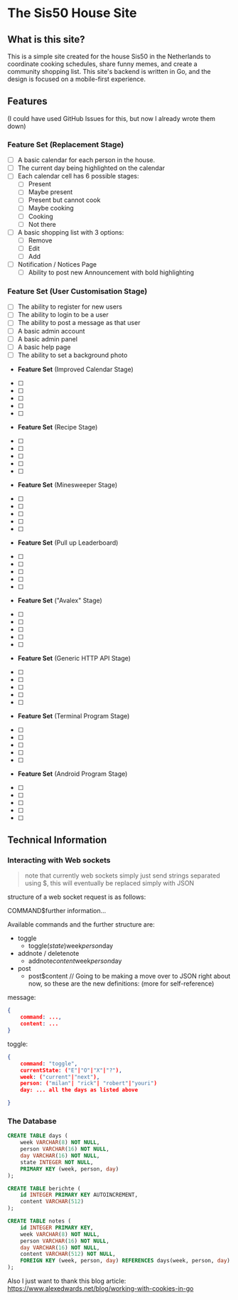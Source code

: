 # The Sis50 House Site

## What is this site?

This is a simple site created for the house Sis50 in the Netherlands to coordinate cooking schedules, share funny memes, and create a community shopping list. This site's backend is written in Go, and the design is focused on a mobile-first experience.

## Features

(I could have used GitHub Issues for this, but now I already wrote them down)

### **Feature Set** (Replacement Stage)
- [ ] A basic calendar for each person in the house.
- [ ] The current day being highlighted on the calendar
- [ ] Each calendar cell has 6 possible stages:
    - [ ] Present
    - [ ] Maybe present
    - [ ] Present but cannot cook
    - [ ] Maybe cooking
    - [ ] Cooking
    - [ ] Not there
- [ ] A basic shopping list with 3 options:
    - [ ] Remove
    - [ ] Edit
    - [ ] Add
- [ ] Notification / Notices Page
    - [ ] Ability to post new Announcement with bold highlighting

### **Feature Set** (User Customisation Stage)

- [ ] The ability to register for new users
- [ ] The ability to login to be a user
- [ ] The ability to post a message as that user
- [ ] A basic admin account
- [ ] A basic admin panel
- [ ] A basic help page
- [ ] The ability to set a background photo

- **Feature Set** (Improved Calendar Stage)
- [ ]
- [ ]
- [ ]
- [ ]
- [ ]

- **Feature Set** (Recipe Stage)
- [ ]
- [ ]
- [ ]
- [ ]
- [ ]

- **Feature Set** (Minesweeper Stage)
- [ ]
- [ ]
- [ ]
- [ ]
- [ ]

- **Feature Set** (Pull up Leaderboard)
- [ ]
- [ ]
- [ ]
- [ ]
- [ ]

- **Feature Set** ("Avalex" Stage)
- [ ]
- [ ]
- [ ]
- [ ]
- [ ]

- **Feature Set** (Generic HTTP API Stage)
- [ ]
- [ ]
- [ ]
- [ ]
- [ ]

- **Feature Set** (Terminal Program Stage)
- [ ]
- [ ]
- [ ]
- [ ]
- [ ]

- **Feature Set** (Android Program Stage)
- [ ]
- [ ]
- [ ]
- [ ]
- [ ]


## Technical Information

### Interacting with Web sockets

> note that currently web sockets simply just send strings separated using $, this will eventually be replaced simply with JSON

structure of a web socket request is as follows:

COMMAND$further information...

Available commands and the further structure are:

- toggle
    - toggle$(state$)week$person$day
- addnote / deletenote
    - addnote$content$week$person$day
- post
    - post$content
// Going to be making a move over to JSON right about now, so these are the new definitions: (more for self-reference)

message:

```json
{
    command: ...,
    content: ...
}
```

toggle:

```json
{
    command: "toggle",
    currentState: ("E"|"O"|"X"|"?"),
    week: ("current"|"next"),
    person: ("milan"| "rick"| "robert"|"youri")
    day: ... all the days as listed above

}
```

### The Database


```sql
CREATE TABLE days (
    week VARCHAR(8) NOT NULL,
    person VARCHAR(16) NOT NULL,
    day VARCHAR(16) NOT NULL,
    state INTEGER NOT NULL,
    PRIMARY KEY (week, person, day)
);

CREATE TABLE berichte (
    id INTEGER PRIMARY KEY AUTOINCREMENT,
    content VARCHAR(512)
);

CREATE TABLE notes (
    id INTEGER PRIMARY KEY,
    week VARCHAR(8) NOT NULL,
    person VARCHAR(16) NOT NULL,
    day VARCHAR(16) NOT NULL,
    content VARCHAR(512) NOT NULL,
    FOREIGN KEY (week, person, day) REFERENCES days(week, person, day)
);

```

Also I just want to thank this blog article:
https://www.alexedwards.net/blog/working-with-cookies-in-go
